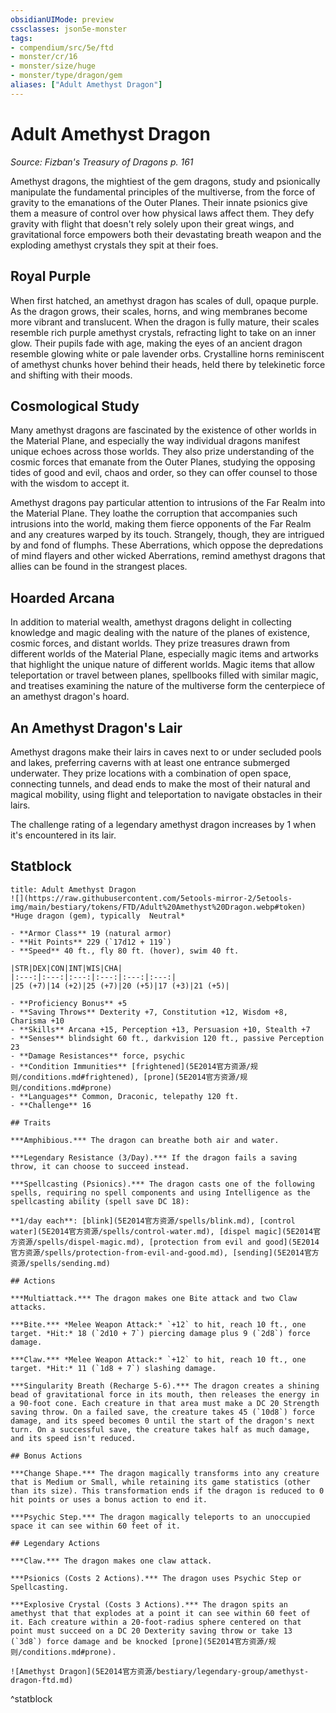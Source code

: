 ```yaml
---
obsidianUIMode: preview
cssclasses: json5e-monster
tags:
- compendium/src/5e/ftd
- monster/cr/16
- monster/size/huge
- monster/type/dragon/gem
aliases: ["Adult Amethyst Dragon"]
---
```

# Adult Amethyst Dragon
*Source: Fizban's Treasury of Dragons p. 161*  

Amethyst dragons, the mightiest of the gem dragons, study and psionically manipulate the fundamental principles of the multiverse, from the force of gravity to the emanations of the Outer Planes. Their innate psionics give them a measure of control over how physical laws affect them. They defy gravity with flight that doesn't rely solely upon their great wings, and gravitational force empowers both their devastating breath weapon and the exploding amethyst crystals they spit at their foes.

## Royal Purple

When first hatched, an amethyst dragon has scales of dull, opaque purple. As the dragon grows, their scales, horns, and wing membranes become more vibrant and translucent. When the dragon is fully mature, their scales resemble rich purple amethyst crystals, refracting light to take on an inner glow. Their pupils fade with age, making the eyes of an ancient dragon resemble glowing white or pale lavender orbs. Crystalline horns reminiscent of amethyst chunks hover behind their heads, held there by telekinetic force and shifting with their moods.

## Cosmological Study

Many amethyst dragons are fascinated by the existence of other worlds in the Material Plane, and especially the way individual dragons manifest unique echoes across those worlds. They also prize understanding of the cosmic forces that emanate from the Outer Planes, studying the opposing tides of good and evil, chaos and order, so they can offer counsel to those with the wisdom to accept it.

Amethyst dragons pay particular attention to intrusions of the Far Realm into the Material Plane. They loathe the corruption that accompanies such intrusions into the world, making them fierce opponents of the Far Realm and any creatures warped by its touch. Strangely, though, they are intrigued by and fond of flumphs. These Aberrations, which oppose the depredations of mind flayers and other wicked Aberrations, remind amethyst dragons that allies can be found in the strangest places.

## Hoarded Arcana

In addition to material wealth, amethyst dragons delight in collecting knowledge and magic dealing with the nature of the planes of existence, cosmic forces, and distant worlds. They prize treasures drawn from different worlds of the Material Plane, especially magic items and artworks that highlight the unique nature of different worlds. Magic items that allow teleportation or travel between planes, spellbooks filled with similar magic, and treatises examining the nature of the multiverse form the centerpiece of an amethyst dragon's hoard.

## An Amethyst Dragon's Lair

Amethyst dragons make their lairs in caves next to or under secluded pools and lakes, preferring caverns with at least one entrance submerged underwater. They prize locations with a combination of open space, connecting tunnels, and dead ends to make the most of their natural and magical mobility, using flight and teleportation to navigate obstacles in their lairs.

The challenge rating of a legendary amethyst dragon increases by 1 when it's encountered in its lair.

## Statblock

```ad-statblock
title: Adult Amethyst Dragon
![](https://raw.githubusercontent.com/5etools-mirror-2/5etools-img/main/bestiary/tokens/FTD/Adult%20Amethyst%20Dragon.webp#token)
*Huge dragon (gem), typically  Neutral*

- **Armor Class** 19 (natural armor)
- **Hit Points** 229 (`17d12 + 119`)
- **Speed** 40 ft., fly 80 ft. (hover), swim 40 ft.

|STR|DEX|CON|INT|WIS|CHA|
|:---:|:---:|:---:|:---:|:---:|:---:|
|25 (+7)|14 (+2)|25 (+7)|20 (+5)|17 (+3)|21 (+5)|

- **Proficiency Bonus** +5
- **Saving Throws** Dexterity +7, Constitution +12, Wisdom +8, Charisma +10
- **Skills** Arcana +15, Perception +13, Persuasion +10, Stealth +7
- **Senses** blindsight 60 ft., darkvision 120 ft., passive Perception 23
- **Damage Resistances** force, psychic
- **Condition Immunities** [frightened](5E2014官方资源/规则/conditions.md#frightened), [prone](5E2014官方资源/规则/conditions.md#prone)
- **Languages** Common, Draconic, telepathy 120 ft.
- **Challenge** 16

## Traits

***Amphibious.*** The dragon can breathe both air and water.

***Legendary Resistance (3/Day).*** If the dragon fails a saving throw, it can choose to succeed instead.

***Spellcasting (Psionics).*** The dragon casts one of the following spells, requiring no spell components and using Intelligence as the spellcasting ability (spell save DC 18):

**1/day each**: [blink](5E2014官方资源/spells/blink.md), [control water](5E2014官方资源/spells/control-water.md), [dispel magic](5E2014官方资源/spells/dispel-magic.md), [protection from evil and good](5E2014官方资源/spells/protection-from-evil-and-good.md), [sending](5E2014官方资源/spells/sending.md)

## Actions

***Multiattack.*** The dragon makes one Bite attack and two Claw attacks.

***Bite.*** *Melee Weapon Attack:* `+12` to hit, reach 10 ft., one target. *Hit:* 18 (`2d10 + 7`) piercing damage plus 9 (`2d8`) force damage.

***Claw.*** *Melee Weapon Attack:* `+12` to hit, reach 10 ft., one target. *Hit:* 11 (`1d8 + 7`) slashing damage.

***Singularity Breath (Recharge 5-6).*** The dragon creates a shining bead of gravitational force in its mouth, then releases the energy in a 90-foot cone. Each creature in that area must make a DC 20 Strength saving throw. On a failed save, the creature takes 45 (`10d8`) force damage, and its speed becomes 0 until the start of the dragon's next turn. On a successful save, the creature takes half as much damage, and its speed isn't reduced.

## Bonus Actions

***Change Shape.*** The dragon magically transforms into any creature that is Medium or Small, while retaining its game statistics (other than its size). This transformation ends if the dragon is reduced to 0 hit points or uses a bonus action to end it.

***Psychic Step.*** The dragon magically teleports to an unoccupied space it can see within 60 feet of it.

## Legendary Actions

***Claw.*** The dragon makes one claw attack.

***Psionics (Costs 2 Actions).*** The dragon uses Psychic Step or Spellcasting.

***Explosive Crystal (Costs 3 Actions).*** The dragon spits an amethyst that that explodes at a point it can see within 60 feet of it. Each creature within a 20-foot-radius sphere centered on that point must succeed on a DC 20 Dexterity saving throw or take 13 (`3d8`) force damage and be knocked [prone](5E2014官方资源/规则/conditions.md#prone).

![Amethyst Dragon](5E2014官方资源/bestiary/legendary-group/amethyst-dragon-ftd.md)
```
^statblock